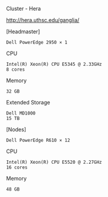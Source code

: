 Cluster - Hera

http://hera.uthsc.edu/ganglia/

[Headmaster]

	Dell PowerEdge 2950 × 1

CPU

	Intel(R) Xeon(R) CPU E5345 @ 2.33GHz
	8 cores

Memory

	32 GB
	
Extended Storage

	Dell MD1000
	15 TB
	
[Nodes]

	Dell PowerEdge R610 × 12

CPU

	Intel(R) Xeon(R) CPU E5520 @ 2.27GHz
	16 cores

Memory

	48 GB
